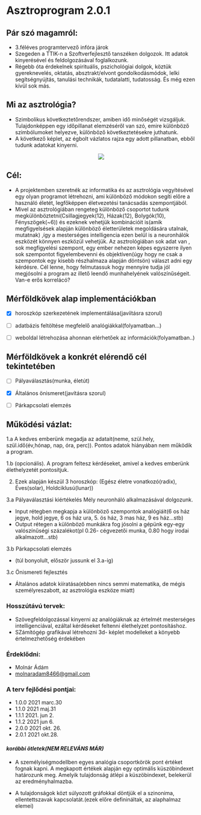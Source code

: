 # Asztroprogram 2.0.1

## Pár szó magamról: 
- 3.féléves programtervező infóra járok
- Szegeden a TTIK-n a Szoftverfejlesztő tanszéken dolgozok. Itt adatok kinyerésével és feldolgozásával foglalkozunk.
- Régebb óta érdekelnek spirituális, pszichológiai dolgok, köztük gyereknevelés, oktatás, absztrakt/elvont gondolkodásmódok, lelki segítségnyújtás, tanulási technikák, tudatalatti, tudatosság. És még ezen kívül sok más. 

## Mi az asztrológia?
- Szimbolikus következtetőrendszer, amiben idő minőségét vizsgáljuk. Tulajdonképpen egy időpillanat elemzéséről van szó, emire különböző szimbólumoket helyezve, különböző következtetésekre juthatunk.
- A következő képlet, az égbolt vázlatos rajza egy adott pillanatban, ebből tudunk adatokat kinyerni. 

<p align="center">
  <img src="https://user-images.githubusercontent.com/77636185/138847759-e8614944-8984-4bd0-b738-eafbf976cd1e.png"/>
</p>

## Cél:
- A projektemben szeretnék az informatika és az asztrológia vegyítésével egy olyan programot létrehozni, ami különböző módokon segíti előre a használó életét, legfőképpen életvezetési tanácsadás szempontjából.
- Mivel az asztrológiában rengeteg különböző csoportot tudunk megkülönböztetni(Csillagjegyek(12), Házak(12), Bolygók(10), Fényszögek(~6)) és ezeknek vehetjük kombinációit is(amik megfigyelsések alapján különböző életterületek megoldására utalnak, mutatnak) ,így a mesterséges intelligencia ezen belül is a neuronhálók eszközét könnyen eszközül vehetjük. 
Az asztrológiában sok adat van , sok megfigyelési szempont, egy ember nehezen képes egyszerre ilyen sok szempontot figyelembevenni és objektíven(úgy hogy ne csak a szempontok egy kisebb részhalmaza alapján döntsön) választ adni egy kérdésre.
Cél lenne, hogy felmutassuk hogy mennyire tudja jól megjósolni a program az illető leendő munhahelyének valószínűségeit. Van-e erős korrelácó?


## Mérföldkövek alap implementációkban
- [x] horoszkóp szerkezetének implementálása(javíításra szorul)
- [ ] adatbázis feltöltése megfelelő analógiákkal(folyamatban...)
- [ ] weboldal létrehozása ahonnan elérhetőek az információk(folyamatban..)


## Mérföldkövek a konkrét elérendő cél tekintetében
- [ ] Pályaválasztás(munka, életút)
- [x] Általános önismeret(javításra szorul)
- [ ] Párkapcsolati elemzés


## Működési vázlat:
1.a A kedves emberünk megadja az adatait(neme, szül.hely, szül.idő(év,hónap, nap, óra, perc)). Pontos adatok hiányában nem működik a program.

1.b (opcionális). A program feltesz kérdéseket, amivel a kedves emberünk élethelyzetét pontosítjuk.
 
2. Ezek alapján  készül 3 horoszkóp: (Egész életre vonatkozó(radix), Éves(solar), Holdciklusú(lunar))
      
3.a Pályaválasztási kiértékelés
Mély neuronháló alkalmazásával dolgozunk.
- Input rétegben megkapja a különböző szempontok analógiáit(6 os ház jegye, hold jegye, 6 os ház ura, 5. ös ház, 3 mas ház, 9 es ház...stb)
- Output rétegen a különböző munkákra fog jósolni a gépünk egy-egy valószínűségi százalékot(pl 0.26- cégvezetői munka, 0.80 hogy irodai alkalmazott...stb)

3.b Párkapcsolati elemzés
- (túl bonyolult, először jussunk el 3.a-ig)

3.c Önismereti fejlesztés
- Általános adatok kiíratása(ebben nincs semmi matematika, de mégis személyreszabott, az asztrológia eszköze miatt)

### Hosszútávú tervek:
- Szövegfeldolgozással kinyerni az analógiáknak az értelmét mesterséges intelligenciával, ezáltal kérdéseket feltenni élethelyzet pontosításhoz.
- SZámítógép grafikával létrehozni 3d- képlet modelleket a könyebb értelmezhetőség érdekében

### Érdeklődni: 
- Molnár Ádám 
- molnaradam8466@gmail.com 

### A terv fejlődési pontjai:
- 1.0.0 2021 marc.30
- 1.1.0 2021 maj.31
- 1.1.1 2021. jun 2.
- 1.1.2 2021 jun 6.
- 2.0.0 2021 okt. 26.
- 2.0.1 2021 okt.28.




#### *korábbi ötletek(NEM RELEVÁNS MÁR)*
- A személyiségmodellben egyes analógia csoportkörök pont értéket fognak kapni. A megkapott értékek alapján egy optimális küszöbindexet határozunk meg.
Amelyik tulajdonság átlépi a küszöbindexet, belekerül az eredményhalmazba.

- A tulajdonságok közt súlyozott gráfokkal döntjük el a szinonima, ellentettszavak kapcsolatát.(ezek előre definináltak, az alaphalmaz elemei)

